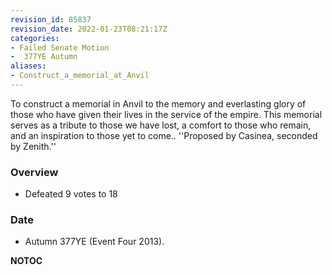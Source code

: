 ```yaml
---
revision_id: 85837
revision_date: 2022-01-23T08:21:17Z
categories:
- Failed Senate Motion
-  377YE Autumn
aliases:
- Construct_a_memorial_at_Anvil
---
```


To construct a memorial in Anvil to the memory and everlasting glory of those who have given their lives in the service of the empire. This memorial serves as a tribute to those we have lost, a comfort to those who remain, and an inspiration to those yet to come..
''Proposed by Casinea, seconded by Zenith.''

### Overview
* Defeated 9 votes to 18

### Date
* Autumn 377YE (Event Four 2013).




__NOTOC__